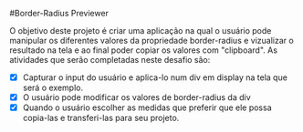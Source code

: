 #Border-Radius Previewer

O objetivo deste projeto é criar uma aplicação na qual o usuário pode manipular os diferentes valores da propriedade border-radius e vizualizar o resultado na tela e ao final poder copiar os valores com "clipboard". 
As atividades  que serão completadas neste desafio são:
- [x] Capturar o input do usuário e aplica-lo num div em display na tela que será o exemplo.
- [x] O usuário pode modificar os valores de border-radius da div
- [x] Quando o usuário escolher as medidas que preferir que ele possa copia-las e transferi-las para seu projeto.